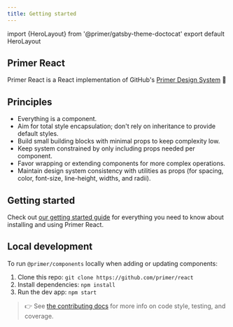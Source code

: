 ```yaml
---
title: Getting started
---
```


import {HeroLayout} from '@primer/gatsby-theme-doctocat'
export default HeroLayout

## Primer React

Primer React is a React implementation of GitHub's [Primer Design System](https://primer.style/) 🎉

## Principles

- Everything is a component.
- Aim for total style encapsulation; don't rely on inheritance to provide default styles.
- Build small building blocks with minimal props to keep complexity low.
- Keep system constrained by only including props needed per component.
- Favor wrapping or extending components for more complex operations.
- Maintain design system consistency with utilities as props (for spacing, color, font-size, line-height, widths, and radii).

## Getting started

Check out [our getting started guide](/getting-started) for everything you need to know about installing and using Primer React.

## Local development

To run `@primer/components` locally when adding or updating components:

1. Clone this repo: `git clone https://github.com/primer/react`
2. Install dependencies: `npm install`
3. Run the dev app: `npm start`

> 👉 See [the contributing docs](https://github.com/primer/react/blob/main/contributor-docs/CONTRIBUTING.md) for more info on code style, testing, and coverage.
